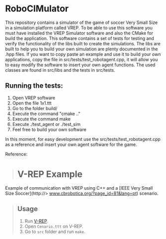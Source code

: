 # RoboCIMulator
This repository contains a simulator of the game of soccer Very Small Size in a simulation platform called VREP. To be able to use this software you must have installed the VREP Simulator software and also the CMake for build the application. This software contains a set of tests for testing and verify the functionality of the libs built to create the simulations. The libs are built to help you to build your own simulation are plenty documented in the .hpp files. If you want to copy paste an example and use it to build your own applications, copy the file in src/tests/test_robotagent.cpp, it will allow you to easy modify the software to insert your own agent functions.
The used classes are found in src/libs and the tests in src/tests.

## Running the tests:
1. Open VREP software
2. Open the file 1x1.ttt
3. Go to the folder build/
4. Execute the command "cmake .."
5. Execute the command make
6. Execute ./test_agent or ./test_sim
7. Feel free to build your own software

In this moment, for easy development use the src/tests/test_robotagent.cpp as a reference and insert your own agent software for the game.

Reference:
> # V-REP Example  
Example of communication with VREP using C++ and a [IEEE Very Small Size Soccer](http://> www.cbrobotica.org/?page_id=81&lang=pt) scenario.  
>  
> ## Usage  
> 1. Run [V-REP](http://www.coppeliarobotics.com/).  
> 2. Open `Cenario.ttt` on V-REP.  
> 3. Go to `src` folder and run `make`.  